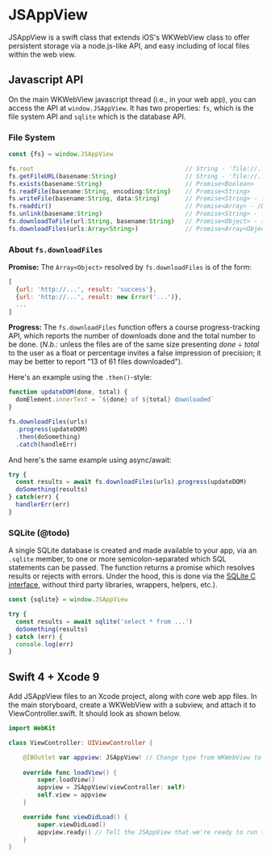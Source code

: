 # JSAppView
JSAppView is a swift class that extends iOS's WKWebView class to offer persistent storage via a node.js-like API, and easy including of local files within the web view.

## Javascript API
On the main WKWebView javascript thread (i.e., in your web app), you can access the API at `window.JSAppView`. It has two properties: `fs`, which is the file system API and `sqlite` which is the database API.

### File System
```js
const {fs} = window.JSAppView

fs.root                                          // String - 'file://.../Documents
fs.getFileURL(basename:String)                   // String - 'file://.../Documents/<basename>'
fs.exists(basename:String)                       // Promise<Boolean>
fs.readFile(basename:String, encoding:String)    // Promise<String>
fs.writeFile(basename:String, data:String)       // Promise<String> - file:// URL of the file
fs.readdir()                                     // Promise<Array> - /Documents contents
fs.unlink(basename:String)                       // Promise<String> - file:// URL of the file
fs.downloadToFile(url:String, basename:String)   // Promise<Object> - {url, status}
fs.downloadFiles(urls:Array<String>)             // Promise<Array<Object>> with progress API
```

### About `fs.downloadFiles`
**Promise:** The `Array<Object>` resolved by `fs.downloadFiles` is of the form:

```js
[
  {url: 'http://...', result: 'success'},
  {url: 'http://...', result: new Error('...')},
  ...
]
```

**Progress:** The `fs.downloadFiles` function offers a course progress-tracking API, which reports the number of downloads done and the total number to be done. (*N.b.:* unless the files are of the same size presenting *done* ÷ *total* to the user as a float or percentage invites a false impression of precision; it may be better to report "13 of 61 files downloaded").

Here's an example using the `.then()`-style:

```js
function updateDOM(done, total) {
  domElement.innerText = `${done} of ${total} downloaded`
}

fs.downloadFiles(urls)
  .progress(updateDOM)
  .then(doSomething)
  .catch(handleErr)
```

And here's the same example using async/await:

```js
try {
  const results = await fs.downloadFiles(urls).progress(updateDOM)
  doSomething(results)
} catch(err) {
  handlerErr(err)
}
```

### SQLite (@todo)
A single SQLite database is created and made available to your app, via an `.sqlite` member, to one or more semicolon-separated which SQL statements can be passed. The function returns a promise which resolves results or rejects with errors. Under the hood, this is done via the [SQLite C interface](https://sqlite.org/c3ref/exec.html), without third party libraries, wrappers, helpers, etc.).

```js
const {sqlite} = window.JSAppView

try {
  const results = await sqlite('select * from ...')
  doSomething(results)
} catch (err) {
  console.log(err)
}
```

## Swift 4 + Xcode 9
Add JSAppView files to an Xcode project, along with core web app files. In the main storyboard, create a WKWebView with a subview, and attach it to ViewController.swift. It should look as shown below.

```swift
import WebKit

class ViewController: UIViewController {

    @IBOutlet var appview: JSAppView! // Change type from WKWebView to JSAppView
    
    override func loadView() {
        super.loadView()
        appview = JSAppView(viewController: self)
        self.view = appview
    }

    override func viewDidLoad() {
        super.viewDidLoad()
        appview.ready() // Tell the JSAppView that we're ready to run the app.
    }
}
```
